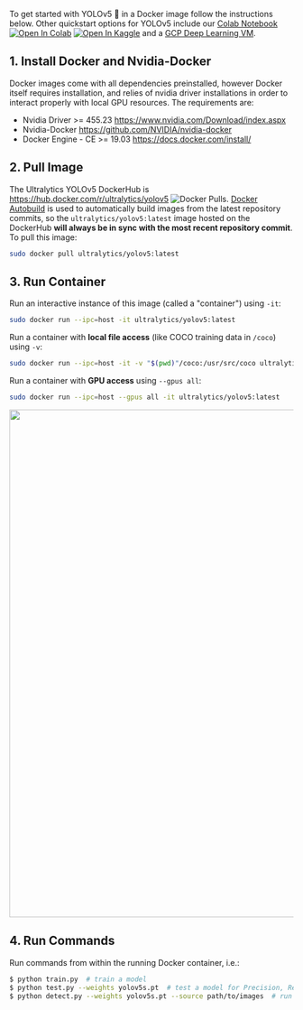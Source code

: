 To get started with YOLOv5 🚀 in a Docker image follow the instructions below. Other quickstart options for YOLOv5 include our [Colab Notebook](https://colab.research.google.com/github/ultralytics/yolov5/blob/master/tutorial.ipynb) <a href="https://colab.research.google.com/github/ultralytics/yolov5/blob/master/tutorial.ipynb"><img src="https://colab.research.google.com/assets/colab-badge.svg" alt="Open In Colab"></a> <a href="https://www.kaggle.com/ultralytics/yolov5"><img src="https://kaggle.com/static/images/open-in-kaggle.svg" alt="Open In Kaggle"></a> and a [GCP Deep Learning VM](https://github.com/ultralytics/yolov5/wiki/GCP-Quickstart). 

## 1. Install Docker and Nvidia-Docker

Docker images come with all dependencies preinstalled, however Docker itself requires installation, and relies of nvidia driver installations in order to interact properly with local GPU resources. The requirements are: 
- Nvidia Driver >= 455.23 https://www.nvidia.com/Download/index.aspx
- Nvidia-Docker https://github.com/NVIDIA/nvidia-docker
- Docker Engine - CE >= 19.03 https://docs.docker.com/install/

## 2. Pull Image
The Ultralytics YOLOv5 DockerHub is https://hub.docker.com/r/ultralytics/yolov5 ![Docker Pulls](https://img.shields.io/docker/pulls/ultralytics/yolov5?logo=docker). [Docker Autobuild](https://docs.docker.com/docker-hub/builds/) is used to automatically build images from the latest repository commits, so the `ultralytics/yolov5:latest` image hosted on the DockerHub **will always be in sync with the most recent repository commit**. To pull this image:
```bash
sudo docker pull ultralytics/yolov5:latest
```

## 3. Run Container
Run an interactive instance of this image (called a "container") using `-it`:
```bash
sudo docker run --ipc=host -it ultralytics/yolov5:latest
```

Run a container with **local file access** (like COCO training data in `/coco`) using `-v`:
```bash
sudo docker run --ipc=host -it -v "$(pwd)"/coco:/usr/src/coco ultralytics/yolov5:latest
```

Run a container with **GPU access** using `--gpus all`:
```bash
sudo docker run --ipc=host --gpus all -it ultralytics/yolov5:latest
```

<p align="center"><img width="900" src="https://user-images.githubusercontent.com/26833433/112548245-35264280-8dbc-11eb-990e-2aa89cd999ba.jpg"></p>

## 4. Run Commands
Run commands from within the running Docker container, i.e.:
```bash
$ python train.py  # train a model
$ python test.py --weights yolov5s.pt  # test a model for Precision, Recall and mAP
$ python detect.py --weights yolov5s.pt --source path/to/images  # run inference on images and videos
```
